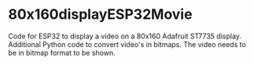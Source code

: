 # 80x160displayESP32Movie
Code for ESP32 to display a video on a 80x160 Adafruit ST7735 display. Additional Python code to convert video's in bitmaps. The video needs to be in bitmap format to be shown.
